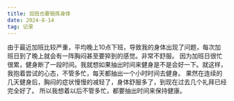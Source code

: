 ```yaml
---
title: 加班也要锻炼身体
date: 2024-8-14
tag: 记录
---
```


由于最近加班比较严重，平均晚上10点下班，导致我的身体出现了问题，每次加班日到了晚上就会有一阵胸闷甚至要猝到的感觉。非常不舒服。
因为加班日很忙很累，健身断了一段时间。我就想如果抽出时间来健身是不是会好一下。就这样，我抱着尝试的心态，不管多忙，每天都抽出一个小时时间去健身。
果然在连续的几天健身后，胸闷的症状慢慢的减轻了，身体舒服多了，到现在过去几个礼拜已经完全好了。
所以我想着以后不管多忙，都要抽出时间来保持健康。